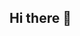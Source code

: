 ## Hi there 👋

<!--
**Gleb-boop/Gleb-boop** is a ✨ _special_ ✨ repository because its `README.md` (this file) appears on your GitHub profile.

Here are some ideas to get you started:

- 🔭 I am currently working on Python and JavaScript.
- 🌱 I am currently studying at university
- 📫 How to reach me? https://t.me/GlebMogiley - Telegram
- 😄 Pronouns: ...
- ⚡ Fun fact: I am human.
-->

